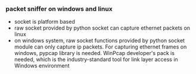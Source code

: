 ### packet sniffer on windows and linux
- socket is platform based<br>
- raw socket provided by python socket can capture ethernet packets on linux
- on windows system, raw socket functions provided by python socket module can only capture ip packets. For capturing ethernet frames on windows, pypcap library is needed. WinPcap developer's pack is needed, which is the industry-standard tool for link layer access in Windows environment
